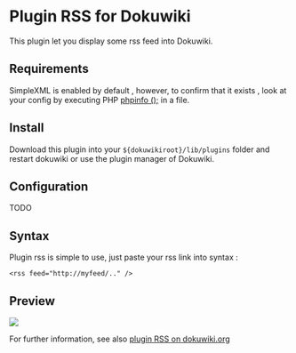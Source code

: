 # Plugin RSS for Dokuwiki

This plugin let you display some rss feed into Dokuwiki.

## Requirements

SimpleXML is enabled by default , however, to confirm that it exists , look at your config by executing PHP [phpinfo ();](http://php.net/manual/fr/function.phpinfo.php) in a file.

## Install

Download this plugin into your ``${dokuwikiroot}/lib/plugins`` folder and restart dokuwiki or use the plugin manager of Dokuwiki.

## Configuration

TODO

## Syntax

Plugin rss is simple to use, just paste your rss link into syntax :

``<rss feed="http://myfeed/.." />``

## Preview

![](http://s12.postimg.org/oizi133t9/rss_scr.png)


For further information, see also [plugin RSS on dokuwiki.org](https://www.dokuwiki.org/plugin:rss)
